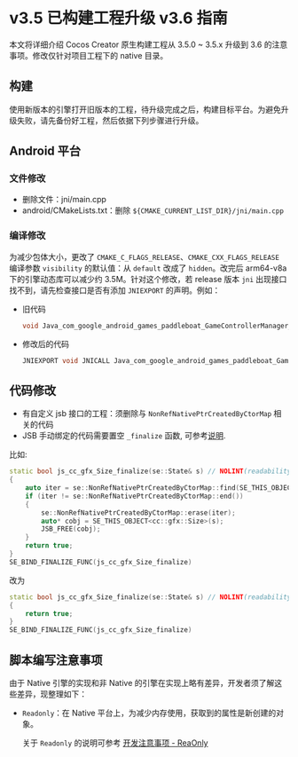 # v3.5 已构建工程升级 v3.6 指南

本文将详细介绍 Cocos Creator 原生构建工程从 3.5.0 ~ 3.5.x 升级到 3.6 的注意事项。修改仅针对项目工程下的 native 目录。

## 构建

使用新版本的引擎打开旧版本的工程，待升级完成之后，构建目标平台。为避免升级失败，请先备份好工程，然后依据下列步骤进行升级。

## Android 平台

### 文件修改

- 删除文件：jni/main.cpp
- android/CMakeLists.txt：删除 `${CMAKE_CURRENT_LIST_DIR}/jni/main.cpp`

### 编译修改

为减少包体大小，更改了 `CMAKE_C_FLAGS_RELEASE`、`CMAKE_CXX_FLAGS_RELEASE` 编译参数 `visibility` 的默认值：从 `default` 改成了 `hidden`。改完后 arm64-v8a 下的引擎动态库可以减少约 3.5M。针对这个修改，若 release 版本 `jni` 出现接口找不到，请先检查接口是否有添加 `JNIEXPORT` 的声明。例如：

- 旧代码

    ```c++
    void Java_com_google_android_games_paddleboat_GameControllerManager_onMouseConnected
    ```

- 修改后的代码

    ````c++
    JNIEXPORT void JNICALL Java_com_google_android_games_paddleboat_GameControllerManager_onMouseConnected
    ````

## 代码修改

- 有自定义 jsb 接口的工程：须删除与 `NonRefNativePtrCreatedByCtorMap` 相关的代码
- JSB 手动绑定的代码需要置空 `_finalize` 函数, 可参考[说明](../../advanced-topics/JSB2.0-learning.md#c++_对象的生命周期管理).

比如:
```c++
static bool js_cc_gfx_Size_finalize(se::State& s) // NOLINT(readability-identifier-naming)
{
    auto iter = se::NonRefNativePtrCreatedByCtorMap::find(SE_THIS_OBJECT<cc::gfx::Size>(s));
    if (iter != se::NonRefNativePtrCreatedByCtorMap::end())
    {
        se::NonRefNativePtrCreatedByCtorMap::erase(iter);
        auto* cobj = SE_THIS_OBJECT<cc::gfx::Size>(s);
        JSB_FREE(cobj);
    }
    return true;
}
SE_BIND_FINALIZE_FUNC(js_cc_gfx_Size_finalize)
```
改为
```c++
static bool js_cc_gfx_Size_finalize(se::State& s) // NOLINT(readability-identifier-naming)
{
    return true;
}
SE_BIND_FINALIZE_FUNC(js_cc_gfx_Size_finalize)
```



## 脚本编写注意事项

由于 Native 引擎的实现和非 Native 的引擎在实现上略有差异，开发者须了解这些差异，现整理如下：

- `Readonly`：在 Native 平台上，为减少内存使用，获取到的属性是新创建的对象。

    关于 `Readonly` 的说明可参考 [开发注意事项 - ReaOnly](../../scripting/readonly.md#readonly)
